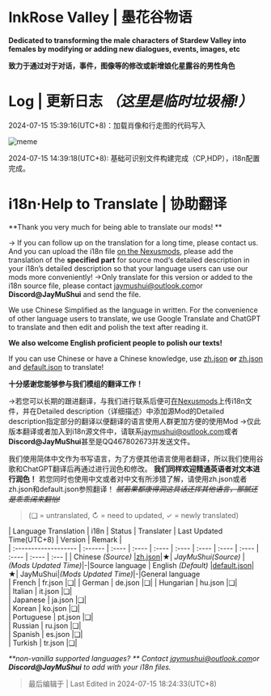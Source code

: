 # InkRose Valley | 墨花谷物语



**Dedicated to transforming the male characters of Stardew Valley into females by modifying or adding new dialogues, events, images, etc**


**致力于通过对于对话，事件，图像等的修改或新增娘化星露谷的男性角色**


# Log | 更新日志 _（这里是临时垃圾桶!）_


2024-07-15 15:39:16(UTC+8)：加载肖像和行走图的代码写入


![meme](https://telegraph-image-2qa.pages.dev/file/80511f1416009d27749ef.png)


2024-07-15 14:39:18(UTC+8): 基础可识别文件构建完成（CP,HDP），i18n配置完成。


# i18n·Help to Translate | 协助翻译



**Thank you very much for being able to translate our mods! **



→ If you can follow up on the translation for a long time, please contact us.
And you can upload the i18n file [on the Nexusmods](https://www.nexusmods.com/stardewvalley/mods/add), please add the translation of the **specified part** for source mod‘s detailed description in your i18n’s detailed description so that your language users can use our mods more conveniently!
→Only translate for this version or added to the i18n source file, please contact <jaymushui@outlook.com>or **Discord@JayMuShui** and send the file.




We use Chinese Simplified as the language in written. For the convenience of other language users to translate, we use Google Translate and ChatGPT to translate and then edit and polish the text after reading it.



**We also welcome English proficient people to polish our texts!**



If you can use Chinese or have a Chinese knowledge, use [zh.json](https://github.com/JayMuShui/InkRose-Valley-Stardew-Valley-Mods/blob/main/%5BCP%5DInkRoseValley/i18n/zh.json) **or** [zh.json](https://github.com/JayMuShui/InkRose-Valley-Stardew-Valley-Mods/blob/main/%5BCP%5DInkRoseValley/i18n/zh.json) and [default.json](https://github.com/JayMuShui/InkRose-Valley-Stardew-Valley-Mods/blob/main/%5BCP%5DInkRoseValley/i18n/default.json) to translate!



**十分感谢您能够参与我们模组的翻译工作！**



→若您可以长期的跟进翻译，与我们进行联系后便可[在Nexusmods](https://www.nexusmods.com/stardewvalley/mods/add)上传i18n文件，并在Detailed description（详细描述）中添加源Mod的Detailed description指定部分的翻译以便翻译的语言使用人群更加方便的使用Mod
→仅此版本翻译或者加入到i18n源文件中，请联系<jaymushui@outlook.com>或者**Discord@JayMuShui**甚至是QQ467802673并发送文件。




我们使用简体中文作为书写语言，为了方便其他语言使用者翻译，所以我们使用谷歌和ChatGPT翻译后再通过进行润色和修改。
**我们同样欢迎精通英语者对文本进行润色！**
若您同时也使用中文或者对中文有所涉猎了解，请使用zh.json或者zh.json和default.json参照翻译！
~~_腻若果都康得洞这具话还挥其他语言，那腻还是乖乖阔来翻怡!_~~



>(❑ = untranslated, ↻ = need to updated, ✓ = newly translated)


| Language Translation | i18n    | Status   |  Translater   | Last Updated Time(UTC+8)   |  Version | Remark |    
| :------------------- | :------ | :---- | :---- | :---- | :---- | :---- | :---- | :---- | :---- | :---- | :--- | 
| Chinese _(Source)_   |[zh.json](https://github.com/JayMuShui/InkRose-Valley-Stardew-Valley-Mods/blob/main/%5BCP%5DInkRoseValley/i18n/zh.json)|★| _JayMuShui(Source)_ |_(Mods Updated Time)_|-|Source language
| English _(Default)_  |[default.json](https://github.com/JayMuShui/InkRose-Valley-Stardew-Valley-Mods/blob/main/%5BCP%5DInkRoseValley/i18n/default.json)|★| JayMuShui|_(Mods Updated Time)_|-|General language   
| French               | fr.json |❑|
| German               | de.json |❑|
| Hungarian            | hu.json |❑|   
| Italian              | it.json |❑|      
| Japanese             | ja.json |❑|       
| Korean               | ko.json |❑|    
| Portuguese           | pt.json |❑|      
| Russian              | ru.json |❑|     
| Spanish              | es.json |❑|   
| Turkish              | tr.json |❑|     

_**non-vanilla supported languages? ** Contact <jaymushui@outlook.com>or **Discord@JayMuShui** to add with your i18n files._






>最后编辑于 | Last Edited in 2024-07-15 18:24:33(UTC+8)

